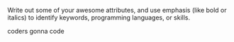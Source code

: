 Write out some of your awesome attributes, and use emphasis (like bold or italics) to identify keywords, programming languages, or skills. 
 
 

coders gonna code

